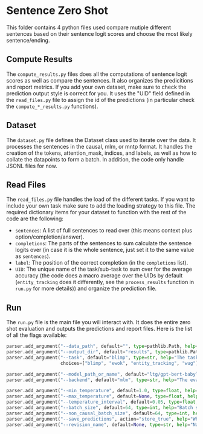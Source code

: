 # Sentence Zero Shot

This folder contains 4 python files used compare mutiple different sentences based on their sentence logit scores and choose the most likely sentence/ending.

## Compute Results

The `compute_results.py` files does all the computations of sentence logit scores as well as compare the sentences. It also organizes the predicitions and report metrics. If you add your own dataset, make sure to check the prediction output style is correct for you. It uses the "UID" field defined in the `read_files.py` file to assign the id of the predictions (in particular check the `compute_*_results.py` functions).

## Dataset

The `dataset.py` file defines the Dataset class used to iterate over the data. It processes the sentences in the causal, mlm, or mntp format. It handles the creation of the tokens, attention_mask, indices, and labels, as well as how to collate the datapoints to form a batch. In addition, the code only handle JSONL files for now.

## Read Files

The `read_files.py` file handles the load of the different tasks. If you want to include your own task make sure to add the loading strategy to this file. The required dictionary items for your dataset to function with the rest of the code are the following:
- `sentences`: A list of full sentences to read over (this means context plus option/completion/answer).
- `completions`: The parts of the sentences to sum calculate the sentence logits over (in case it is the whole sentence, just set it to the same value as `sentences`).
- `label`: The position of the correct completion (in the `completions` list).
- `UID`: The unique name of the task/sub-task to sum over for the average accuracy (the code does a macro average over the UIDs by default (`entity_tracking` does it differently, see the `process_results` function in `run.py` for more details)) and organize the prediction file.

## Run

The `run.py` file is the main file you will interact with. It does the entire zero shot evaluation and outputs the predictions and report files. Here is the list of all the flags available:

```python
parser.add_argument("--data_path", default="", type=pathlib.Path, help="Path to the data directory")
parser.add_argument("--output_dir", default="results", type=pathlib.Path, help="Path to the data directory")
parser.add_argument("--task", default="blimp", type=str, help="The task that is being evaluated.",
                    choices=["blimp", "ewok", "entity_tracking", "wug"])

parser.add_argument("--model_path_or_name", default="ltg/gpt-bert-babylm-small", type=str, help="Path to the model to evaluate.")
parser.add_argument("--backend", default="mlm", type=str, help="The evaluation backend strategy", choices=["mlm", "causal", "mntp"])

parser.add_argument("--min_temperature", default=1.0, type=float, help="Minimum temperature to apply to the logits.")
parser.add_argument("--max_temperature", default=None, type=float, help="Maximum temperature to apply to the logits. If None, onlny the minimum temperature will be considered.")
parser.add_argument("--temperature_interval", default=0.05, type=float, help="Step size between temperatures applied to the logits.")
parser.add_argument("--batch_size", default=64, type=int, help="Batch size for evaluation")
parser.add_argument("--non_causal_batch_size", default=64, type=int, help="Mini-batch size to process each batch of inputs involving masked tokens")
parser.add_argument("--save_predictions", action="store_true", help="Whether or not to save predictions.")
parser.add_argument("--revision_name", default=None, type=str, help="Name of the checkpoint/version of the model to test. (If None, the main will be used)")
```